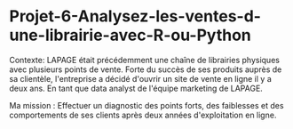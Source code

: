 # Projet-6-Analysez-les-ventes-d-une-librairie-avec-R-ou-Python

Contexte: LAPAGE était précédemment une chaîne de librairies physiques avec plusieurs points de vente. Forte du succès de ses produits auprès de sa clientèle, l'entreprise a décidé d'ouvrir un site de vente en ligne il y a deux ans. En tant que data analyst de l'équipe marketing de LAPAGE.

Ma mission : Effectuer un diagnostic des points forts, des faiblesses et des comportements de ses clients après deux années d'exploitation en ligne.
